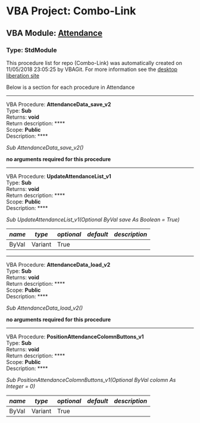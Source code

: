 # VBA Project: **Combo-Link**
## VBA Module: **[Attendance](/libraries/Attendance.vba "source is here")**
### Type: StdModule  

This procedure list for repo (Combo-Link) was automatically created on 11/05/2018 23:05:25 by VBAGit.
For more information see the [desktop liberation site](http://ramblings.mcpher.com/Home/excelquirks/drivesdk/gettinggithubready "desktop liberation")

Below is a section for each procedure in Attendance

---
VBA Procedure: **AttendanceData_save_v2**  
Type: **Sub**  
Returns: **void**  
Return description: ****  
Scope: **Public**  
Description: ****  

*Sub AttendanceData_save_v2()*  

**no arguments required for this procedure**


---
VBA Procedure: **UpdateAttendanceList_v1**  
Type: **Sub**  
Returns: **void**  
Return description: ****  
Scope: **Public**  
Description: ****  

*Sub UpdateAttendanceList_v1(Optional ByVal save As Boolean = True)*  

*name*|*type*|*optional*|*default*|*description*
---|---|---|---|---
ByVal|Variant|True||


---
VBA Procedure: **AttendanceData_load_v2**  
Type: **Sub**  
Returns: **void**  
Return description: ****  
Scope: **Public**  
Description: ****  

*Sub AttendanceData_load_v2()*  

**no arguments required for this procedure**


---
VBA Procedure: **PositionAttendanceColomnButtons_v1**  
Type: **Sub**  
Returns: **void**  
Return description: ****  
Scope: **Public**  
Description: ****  

*Sub PositionAttendanceColomnButtons_v1(Optional ByVal colomn As Integer = 0)*  

*name*|*type*|*optional*|*default*|*description*
---|---|---|---|---
ByVal|Variant|True||
